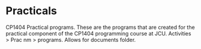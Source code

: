 # Practicals
CP1404 Practical programs.
These are the programs that are created for the practical component of the CP1404 programming course at JCU.
Activities > Prac nm > programs.
Allows for documents folder.
